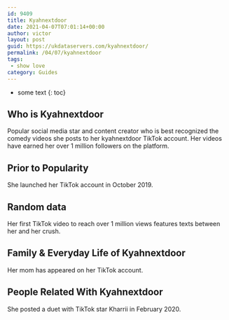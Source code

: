 ```yaml
---
id: 9409
title: Kyahnextdoor
date: 2021-04-07T07:01:14+00:00
author: victor
layout: post
guid: https://ukdataservers.com/kyahnextdoor/
permalink: /04/07/kyahnextdoor
tags:
 - show love
category: Guides
---
```


* some text
{: toc}


## Who is Kyahnextdoor



Popular social media star and content creator who is best recognized the comedy videos she posts to her kyahnextdoor TikTok account. Her videos have earned her over 1 million followers on the platform.  

                
                
                
## Prior to Popularity



She launched her TikTok account in October 2019. 

                
                
                
## Random data



Her first TikTok video to reach over 1 million views features texts between her and her crush. 

                
                
                
## Family & Everyday Life of Kyahnextdoor



Her mom has appeared on her TikTok account. 

                
                
                
## People Related With Kyahnextdoor



She posted a duet with TikTok star Kharrii in February 2020. 

                
              
            
          
          
          